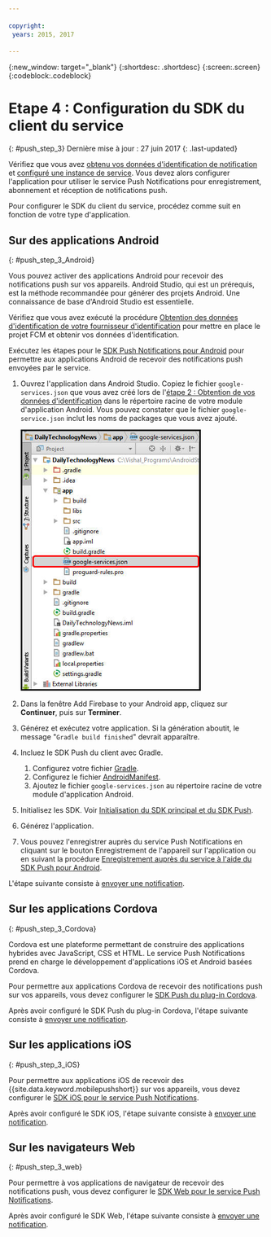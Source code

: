 ```yaml
---

copyright:
 years: 2015, 2017

---
```


{:new_window: target="_blank"}
{:shortdesc: .shortdesc}
{:screen:.screen}
{:codeblock:.codeblock}

# Etape 4 : Configuration du SDK du client du service
{: #push_step_3}
Dernière mise à jour : 27 juin 2017
{: .last-updated}

Vérifiez que vous avez [obtenu vos données d'identification de notification](push_step_1.html) et [configuré une instance de service](push_step_2.html). Vous devez alors configurer l'application pour utiliser le service Push Notifications pour enregistrement, abonnement et réception de notifications push. 

Pour configurer le SDK du client du service, procédez comme suit en fonction de votre type d'application.

## Sur des applications Android
{: #push_step_3_Android}

Vous pouvez activer des applications Android pour recevoir des notifications push sur vos appareils. Android Studio, qui est un prérequis, est la méthode recommandée pour générer des projets Android. Une connaissance de base d'Android Studio est essentielle.

Vérifiez que vous avez exécuté la procédure [Obtention des données d'identification de votre fournisseur d'identification](push_step_1.html) pour mettre en place le projet FCM et obtenir vos données d'identification.

Exécutez les étapes pour le [SDK Push Notifications pour Android](https://github.com/ibm-bluemix-mobile-services/bms-clientsdk-android-push/tree/Doc) pour permettre aux applications Android de recevoir des notifications push envoyées par le service. 

1. Ouvrez l'application dans Android Studio. Copiez le fichier `google-services.json` que vous avez créé lors de l'[étape 2 : Obtention de vos données d'identification](push_step_1.html) dans le répertoire racine de votre module d'application Android. Vous pouvez constater que le fichier `google-service.json` inclut les noms de packages que vous avez ajouté.

    ![Ajout du fichier json au répertoire racine de votre application](images/FCM_7.jpg)

2. Dans la fenêtre Add Firebase to your Android app, cliquez sur **Continuer**, puis sur **Terminer**. 
3. Générez et exécutez votre application. Si la génération aboutit, le message "`Gradle build finished`" devrait apparaître.
4. Incluez le SDK Push du client avec Gradle.
	1. Configurez votre fichier [Gradle](https://github.com/ibm-bluemix-mobile-services/bms-clientsdk-android-push/tree/Doc#configure-gradle). 
	2. Configurez le fichier [AndroidManifest](https://github.com/ibm-bluemix-mobile-services/bms-clientsdk-android-push/tree/Doc#configure-androidmanifest).
	3. Ajoutez le fichier `google-services.json` au répertoire racine de votre module d'application Android.
5. Initialisez les SDK. Voir [Initialisation du SDK principal et du SDK Push](https://github.com/ibm-bluemix-mobile-services/bms-clientsdk-android-push/tree/Doc#initializing-the-core-sdk-and-the-push-sdk).
6. Générez l'application.
7. Vous pouvez l'enregistrer auprès du service Push Notifications en cliquant sur le bouton Enregistrement de l'appareil sur l'application ou en suivant la procédure [Enregistrement auprès du service à l'aide du SDK Push pour Android](https://github.com/ibm-bluemix-mobile-services/bms-clientsdk-android-push/tree/Doc#register-to-push-notifications-ervice).

L'étape suivante consiste à [envoyer une notification](push_step_4.html).


## Sur les applications Cordova
{: #push_step_3_Cordova}

Cordova est une plateforme permettant de construire des applications hybrides avec JavaScript, CSS et HTML. Le service Push Notifications prend en charge le développement d'applications iOS et Android basées Cordova.

Pour permettre aux applications Cordova de recevoir des notifications push sur vos appareils, vous devez configurer le [SDK Push du plug-in Cordova](https://github.com/ibm-bluemix-mobile-services/bms-clientsdk-cordova-plugin-push/tree/Doc#ios-app).

Après avoir configuré le SDK Push du plug-in Cordova, l'étape suivante consiste à [envoyer une notification](push_step_4.html).


## Sur les applications iOS
{: #push_step_3_iOS}

Pour permettre aux applications iOS de recevoir des {{site.data.keyword.mobilepushshort}} sur vos appareils, vous devez configurer le [SDK iOS pour le service Push Notifications](https://github.com/ibm-bluemix-mobile-services/bms-clientsdk-swift-push/tree/Doc#setup-client-application). 

Après avoir configuré le SDK iOS, l'étape suivante consiste à [envoyer une notification](push_step_4.html).


## Sur les navigateurs Web
{: #push_step_3_web}

Pour permettre à vos applications de navigateur de recevoir des notifications push, vous devez configurer le [SDK Web pour le service Push Notifications](https://github.com/ibm-bluemix-mobile-services/bms-clientsdk-javascript-webpush/blob/Doc/README.md).

Après avoir configuré le SDK Web, l'étape suivante consiste à [envoyer une notification](push_step_4.html).
